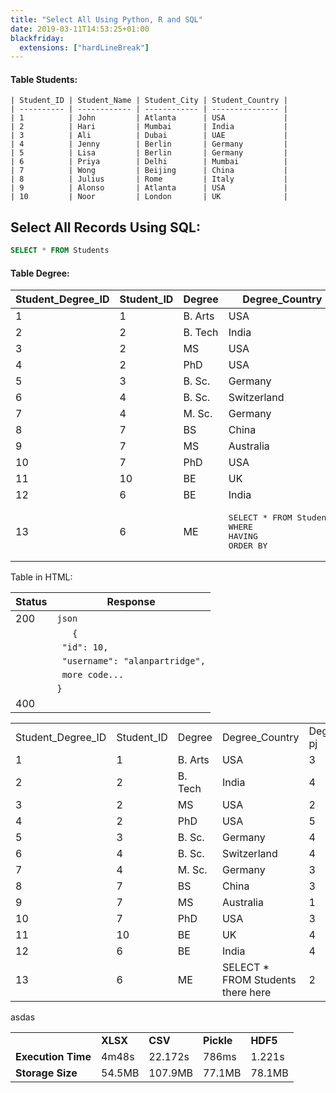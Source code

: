 ```yaml
---
title: "Select All Using Python, R and SQL"
date: 2019-03-11T14:53:25+01:00
blackfriday:
  extensions: ["hardLineBreak"]
---
```


#### Table Students:

```
| Student_ID | Student_Name | Student_City | Student_Country |
| ---------- | ------------ | ------------ | --------------- |
| 1          | John         | Atlanta      | USA             |
| 2          | Hari         | Mumbai       | India           |
| 3          | Ali          | Dubai        | UAE             |
| 4          | Jenny        | Berlin       | Germany         |
| 5          | Lisa         | Berlin       | Germany         |
| 6          | Priya        | Delhi        | Mumbai          |
| 7          | Wong         | Beijing      | China           |
| 8          | Julius       | Rome         | Italy           |
| 9          | Alonso       | Atlanta      | USA             |
| 10         | Noor         | London       | UK              |
```

## Select All Records Using SQL:

```SQL
SELECT * FROM Students
```

#### Table Degree:

| Student_Degree_ID | Student_ID | Degree  | Degree_Country | Degree_Length |
| ----------------- | ---------- | ------- | -------------- | ------------- |
| 1                 | 1          | B. Arts | USA            | 3             |
| 2                 | 2          | B. Tech | India          | 4             |
| 3                 | 2          | MS      | USA            | 2             |
| 4                 | 2          | PhD     | USA            | 5             |
| 5                 | 3          | B. Sc.  | Germany        | 4             |
| 6                 | 4          | B. Sc.  | Switzerland    | 4             |
| 7                 | 4          | M. Sc.  | Germany        | 3             |
| 8                 | 7          | BS      | China          | 3             |
| 9                 | 7          | MS      | Australia      | 1             |
| 10                | 7          | PhD     | USA            | 3             |
| 11                | 10         | BE      | UK             | 4             |
| 12                | 6          | BE      | India          | 4             |
| 13                | 6          | ME      | <pre>SELECT * FROM Students<br>WHERE <br>HAVING <br>ORDER BY <span class = "copy-to-clipboard"></pre>| 2             |

Table in HTML:

| Status | Response  |
| ------ | --------- |
| 200    | `json`                          |
|        | `   {`                          |
|        | ` "id": 10,`                    |
|        | ` "username": "alanpartridge",` |
|        | ` more code...`                 |
|        | `}`                             |
| 400    |                                 |

<table>
<tr>
<td>Student_Degree_ID</td>
<td>Student_ID</td>
<td>Degree</td>
<td>Degree_Country</td>
<td>Degree_Length <br> pj </td>
</tr>
<tr>
<td>1</td>
<td>1</td>
<td>B. Arts</td>
<td>USA</td>
<td>3</td>
</tr>
<tr>
<td>2</td>
<td>2</td>
<td>B. Tech</td>
<td>India</td>
<td>4</td>
</tr>
<tr>
<td>3</td>
<td>2</td>
<td>MS</td>
<td>USA</td>
<td>2</td>
</tr>
<tr>
<td>4</td>
<td>2</td>
<td>PhD</td>
<td>USA</td>
<td>5</td>
</tr>
<tr>
<td>5</td>
<td>3</td>
<td>B. Sc.</td>
<td>Germany</td>
<td>4</td>
</tr>
<tr>
<td>6</td>
<td>4</td>
<td>B. Sc.</td>
<td>Switzerland</td>
<td>4</td>
</tr>
<tr>
<td>7</td>
<td>4</td>
<td>M. Sc.</td>
<td>Germany</td>
<td>3</td>
</tr>
<tr>
<td>8</td>
<td>7</td>
<td>BS</td>
<td>China</td>
<td>3</td>
</tr>
<tr>
<td>9</td>
<td>7</td>
<td>MS</td>
<td>Australia</td>
<td>1</td>
</tr>
<tr>
<td>10</td>
<td>7</td>
<td>PhD</td>
<td>USA</td>
<td>3</td>
</tr>
<tr>
<td>11</td>
<td>10</td>
<td>BE</td>
<td>UK</td>
<td>4</td>
</tr>
<tr>
<td>12</td>
<td>6</td>
<td>BE</td>
<td>India</td>
<td>4</td>
</tr>
<tr>
<td>13</td>
<td>6</td>
<td>ME</td>
<td>SELECT * FROM Students there here</td>
<td>2</td>
</tr>
</table>




asdas

<table>
  <tr>
    <td></td>
    <td><b>XLSX</b></td>
    <td><b>CSV</b></td>
    <td><b>Pickle</b></td>
    <td><b>HDF5</b></td>
  </tr>
  <tr>
    <td><b>Execution Time</b></td>
    <td>4m48s</td>
    <td>22.172s</td>
    <td>786ms</td>
    <td>1.221s</td>
  </tr>
  <tr>
    <td><b>Storage Size</b></td>
    <td>54.5MB</td>
    <td>107.9MB</td>
    <td>77.1MB</td>
    <td>78.1MB</td>
  </tr>
</table>
